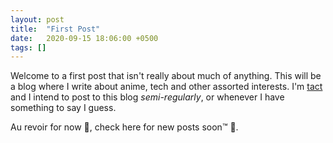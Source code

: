 ```yaml
---
layout: post
title:  "First Post"
date:   2020-09-15 18:06:00 +0500
tags: []
---
```


Welcome to a first post that isn't really about much of anything. This will be a blog where I write about anime, tech and other assorted interests. I'm [tact](https://twitter.com/tactidact) and I intend to post to this blog *semi-regularly*, or whenever I have something to say I guess.  
    
    
Au revoir for now 👋, check here for new posts soon™ 🤞.